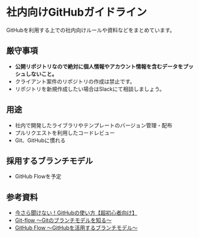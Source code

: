 # 社内向けGitHubガイドライン

GitHubを利用する上での社内向けルールや資料などをまとめています。

## 厳守事項

- **公開リポジトリなので絶対に個人情報やアカウント情報を含むデータをプッシュしないこと。**
- クライアント案件のリポジトリの作成は禁止です。
- リポジトリを新規作成したい場合はSlackにて相談しましょう。

## 用途

- 社内で開発したライブラリやテンプレートのバージョン管理・配布
- プルリクエストを利用したコードレビュー
- Git、GitHubに慣れる

## 採用するブランチモデル

- GitHub Flowを予定

## 参考資料

- [今さら聞けない！GitHubの使い方【超初心者向け】](https://techacademy.jp/magazine/6235)
- [Git-flow ～Gitのブランチモデルを知る～](http://tracpath.com/bootcamp/learning_git_git_flow.html)
- [GitHub Flow ～GitHubを活用するブランチモデル～](http://tracpath.com/bootcamp/learning_git_github_flow.html)
